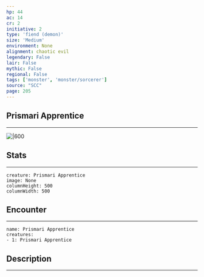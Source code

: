 ```yaml
---
hp: 44
ac: 14
cr: 2
initiative: 2
type: 'fiend (demon)'    
size: 'Medium'
environment: None
alignment: chaotic evil
legendary: False
lair: False
mythic: False
regional: False
tags: ['monster', 'monster/sorcerer']
source: "SCC"
page: 205
---
```


## Prismari Apprentice
---

![|600](D:/Program%20Files/5e.tools/img/bestiary/SCC/Prismari%20Apprentice.webp)

## Stats
---

```statblock
creature: Prismari Apprentice
image: None
columnHeight: 500
columnWidth: 500
```

## Encounter
---

```encounter-table
name: Prismari Apprentice
creatures:
- 1: Prismari Apprentice
```

## Description
---




